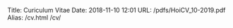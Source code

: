 Title: Curiculum Vitae
Date: 2018-11-10 12:01
URL: /pdfs/HoiCV_10-2019.pdf
Alias: /cv.html
        /cv/